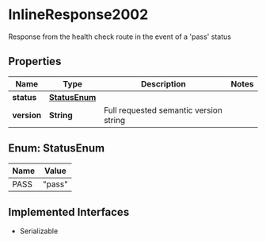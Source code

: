 

# InlineResponse2002

Response from the health check route in the event of a 'pass' status

## Properties

Name | Type | Description | Notes
------------ | ------------- | ------------- | -------------
**status** | [**StatusEnum**](#StatusEnum) |  | 
**version** | **String** | Full requested semantic version string | 



## Enum: StatusEnum

Name | Value
---- | -----
PASS | &quot;pass&quot;


## Implemented Interfaces

* Serializable


